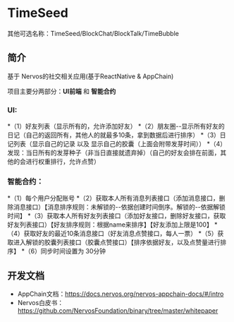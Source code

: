 # TimeSeed

其他可选名称：TimeSeed/BlockChat/BlockTalk/TimeBubble

## 简介

基于 Nervos的社交相关应用(基于ReactNative & AppChain)

项目主要分两部分：**UI前端** 和 **智能合约**

### UI:

*（1）好友列表（显示所有的，允许添加好友）
*（2）朋友圈--显示所有好友的日记（自己的返回所有，其他人的就最多10条，拿到数据后进行排序）
*（3）日记列表（显示自己的记录 以及 显示自己的胶囊（上面会附带发芽时间））
*（4）发现：当日所有的发芽种子（非当日直接就遗弃掉）（自己的好友会排在前面，其他的会进行权重排行，允许点赞）

### 智能合约：

*（1）每个用户分配账号
*（2）获取本人所有消息列表接口（添加消息接口，删除消息接口）【消息排序规则：未解锁的--依据创建时间倒序。解锁的--依据解锁时间】
*（3）获取本人所有好友列表接口（添加好友接口，删除好友接口，获取好友列表接口）【好友排序规则：根据name来排序】【好友添加上限是100】
*（4）获取好友的最近10条消息接口（好友消息点赞接口，每人一票）
*（5）获取进入解锁的胶囊列表接口（胶囊点赞接口）【排序依据好友，以及点赞量进行排序】
*（6）同步时间设置为 30分钟

## 开发文档

* AppChain文档：https://docs.nervos.org/nervos-appchain-docs/#/intro
* Nervos白皮书：https://github.com/NervosFoundation/binary/tree/master/whitepaper
